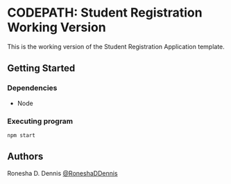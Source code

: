 # CODEPATH: Student Registration Working Version

This is the working version of the Student Registration Application template.


## Getting Started

### Dependencies

* Node

### Executing program

```
npm start
```

## Authors

Ronesha D. Dennis
[@RoneshaDDennis](https://linkedin.com/in/roneshaddennis)
